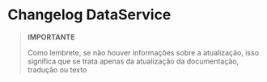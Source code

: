 # Changelog DataService

>**IMPORTANTE**
>
>Como lembrete, se não houver informações sobre a atualização, isso significa que se trata apenas da atualização da documentação, tradução ou texto

